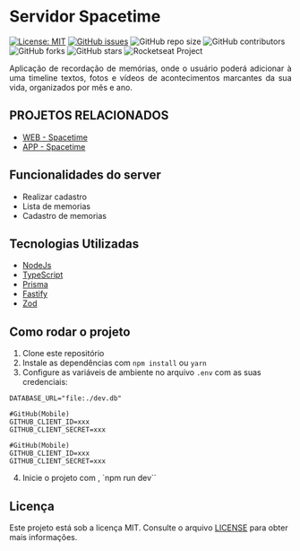 # Servidor Spacetime

[![License: MIT](https://img.shields.io/badge/License-MIT-yellow.svg)](https://opensource.org/licenses/MIT)
[![GitHub issues](https://img.shields.io/github/issues/Alessandro021/app-de-financas)](https://github.com/Alessandro021/app-de-financas/issues)
![GitHub repo size](https://img.shields.io/github/repo-size/alessandro021/app-de-financas)
![GitHub contributors](https://img.shields.io/github/contributors/alessandro021/app-de-financas)
![GitHub forks](https://img.shields.io/github/forks/Alessandro021/app-de-financas?style=social)
![GitHub stars](https://img.shields.io/github/stars/alessandro021/app-de-financas?style=social)
 <img src="https://img.shields.io/static/v1?label=Rocketseat&message=Education&color=8257e5&labelColor=202024" alt="Rocketseat Project" />

<p align="justify">
Aplicação de recordação de memórias, onde o usuário poderá adicionar à uma timeline textos, fotos e vídeos de acontecimentos marcantes da sua vida, organizados por mês e ano.
</p>

## PROJETOS RELACIONADOS
- [WEB - Spacetime](https://github.com/Alessandro021/web-NLW-spacetime)
- [APP - Spacetime](https://github.com/Alessandro021/mobile-NLW-spacetime)

## Funcionalidades do server

- Realizar cadastro
- Lista de memorias
- Cadastro de memorias

## Tecnologias Utilizadas
- [NodeJs]()
- [TypeScript]()
- [Prisma]()
- [Fastify]()
- [Zod]()

## Como rodar o projeto

1. Clone este repositório
2. Instale as dependências com `npm install` ou `yarn`
3. Configure as variáveis de ambiente no arquivo `.env` com as suas credenciais:
```.env
DATABASE_URL="file:./dev.db"

#GitHub(Mobile)
GITHUB_CLIENT_ID=xxx
GITHUB_CLIENT_SECRET=xxx

#GitHub(Mobile)
GITHUB_CLIENT_ID=xxx
GITHUB_CLIENT_SECRET=xxx
```
4. Inicie o projeto com , `npm run dev``
<!--
## Screenshots

<p align="left">
  <img src="" alt="" width="300">
</p>
-->

## Licença
Este projeto está sob a licença MIT. Consulte o arquivo [LICENSE](LICENSE) para obter mais informações.
